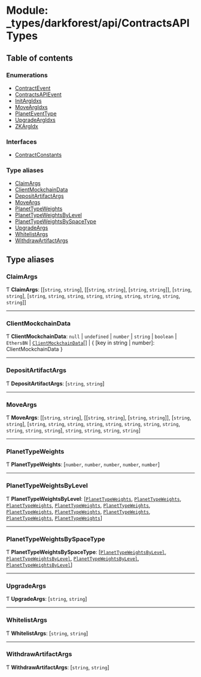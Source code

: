 # Module: \_types/darkforest/api/ContractsAPITypes

## Table of contents

### Enumerations

- [ContractEvent](../enums/types_darkforest_api_ContractsAPITypes.ContractEvent.md)
- [ContractsAPIEvent](../enums/types_darkforest_api_ContractsAPITypes.ContractsAPIEvent.md)
- [InitArgIdxs](../enums/types_darkforest_api_ContractsAPITypes.InitArgIdxs.md)
- [MoveArgIdxs](../enums/types_darkforest_api_ContractsAPITypes.MoveArgIdxs.md)
- [PlanetEventType](../enums/types_darkforest_api_ContractsAPITypes.PlanetEventType.md)
- [UpgradeArgIdxs](../enums/types_darkforest_api_ContractsAPITypes.UpgradeArgIdxs.md)
- [ZKArgIdx](../enums/types_darkforest_api_ContractsAPITypes.ZKArgIdx.md)

### Interfaces

- [ContractConstants](../interfaces/types_darkforest_api_ContractsAPITypes.ContractConstants.md)

### Type aliases

- [ClaimArgs](types_darkforest_api_ContractsAPITypes.md#claimargs)
- [ClientMockchainData](types_darkforest_api_ContractsAPITypes.md#clientmockchaindata)
- [DepositArtifactArgs](types_darkforest_api_ContractsAPITypes.md#depositartifactargs)
- [MoveArgs](types_darkforest_api_ContractsAPITypes.md#moveargs)
- [PlanetTypeWeights](types_darkforest_api_ContractsAPITypes.md#planettypeweights)
- [PlanetTypeWeightsByLevel](types_darkforest_api_ContractsAPITypes.md#planettypeweightsbylevel)
- [PlanetTypeWeightsBySpaceType](types_darkforest_api_ContractsAPITypes.md#planettypeweightsbyspacetype)
- [UpgradeArgs](types_darkforest_api_ContractsAPITypes.md#upgradeargs)
- [WhitelistArgs](types_darkforest_api_ContractsAPITypes.md#whitelistargs)
- [WithdrawArtifactArgs](types_darkforest_api_ContractsAPITypes.md#withdrawartifactargs)

## Type aliases

### ClaimArgs

Ƭ **ClaimArgs**: [[`string`, `string`], [[`string`, `string`], [`string`, `string`]], [`string`, `string`], [`string`, `string`, `string`, `string`, `string`, `string`, `string`, `string`, `string`]]

---

### ClientMockchainData

Ƭ **ClientMockchainData**: `null` \| `undefined` \| `number` \| `string` \| `boolean` \| `EthersBN` \| [`ClientMockchainData`](types_darkforest_api_ContractsAPITypes.md#clientmockchaindata)[] \| { [key in string \| number]: ClientMockchainData }

---

### DepositArtifactArgs

Ƭ **DepositArtifactArgs**: [`string`, `string`]

---

### MoveArgs

Ƭ **MoveArgs**: [[`string`, `string`], [[`string`, `string`], [`string`, `string`]], [`string`, `string`], [`string`, `string`, `string`, `string`, `string`, `string`, `string`, `string`, `string`, `string`, `string`], `string`, `string`, `string`, `string`]

---

### PlanetTypeWeights

Ƭ **PlanetTypeWeights**: [`number`, `number`, `number`, `number`, `number`]

---

### PlanetTypeWeightsByLevel

Ƭ **PlanetTypeWeightsByLevel**: [[`PlanetTypeWeights`](types_darkforest_api_ContractsAPITypes.md#planettypeweights), [`PlanetTypeWeights`](types_darkforest_api_ContractsAPITypes.md#planettypeweights), [`PlanetTypeWeights`](types_darkforest_api_ContractsAPITypes.md#planettypeweights), [`PlanetTypeWeights`](types_darkforest_api_ContractsAPITypes.md#planettypeweights), [`PlanetTypeWeights`](types_darkforest_api_ContractsAPITypes.md#planettypeweights), [`PlanetTypeWeights`](types_darkforest_api_ContractsAPITypes.md#planettypeweights), [`PlanetTypeWeights`](types_darkforest_api_ContractsAPITypes.md#planettypeweights), [`PlanetTypeWeights`](types_darkforest_api_ContractsAPITypes.md#planettypeweights), [`PlanetTypeWeights`](types_darkforest_api_ContractsAPITypes.md#planettypeweights), [`PlanetTypeWeights`](types_darkforest_api_ContractsAPITypes.md#planettypeweights)]

---

### PlanetTypeWeightsBySpaceType

Ƭ **PlanetTypeWeightsBySpaceType**: [[`PlanetTypeWeightsByLevel`](types_darkforest_api_ContractsAPITypes.md#planettypeweightsbylevel), [`PlanetTypeWeightsByLevel`](types_darkforest_api_ContractsAPITypes.md#planettypeweightsbylevel), [`PlanetTypeWeightsByLevel`](types_darkforest_api_ContractsAPITypes.md#planettypeweightsbylevel), [`PlanetTypeWeightsByLevel`](types_darkforest_api_ContractsAPITypes.md#planettypeweightsbylevel)]

---

### UpgradeArgs

Ƭ **UpgradeArgs**: [`string`, `string`]

---

### WhitelistArgs

Ƭ **WhitelistArgs**: [`string`, `string`]

---

### WithdrawArtifactArgs

Ƭ **WithdrawArtifactArgs**: [`string`, `string`]
